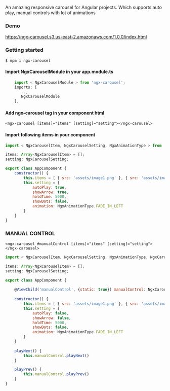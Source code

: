 An amazing responsive carousel for Angular projects. Which supports auto play, manual controls with lot of animations

### Demo
https://ngx-carousel.s3.us-east-2.amazonaws.com/1.0.0/index.html

### Getting started
`$ npm i ngx-carousel`

#### Import NgxCarouselModule in your app.module.ts
```javascript
    import < NgxCarouselModule > from 'ngx-carousel';
    imports: [
      ...,
       NgxCarouselModule
    ],
```

#### Add ngx-carousel tag in your component html
```
<ngx-carousel [items]="items" [setting]="setting"></ngx-carousel>
```

#### Import following items in your component
```javascript
import < NgxCarouselItem, NgxCarouselSetting, NgxAnimationType > from 'ngx-carousel';

items: Array<NgxCarouselItem> = [];
setting: NgxCarouselSetting;

export class AppComponent {
	constructor() {
		this.items = [ { src: 'assets/image1.png' }, { src: 'assets/image2.png' }, ... ]
		this.setting = {
    		autoPlay: true,
    		showArrow: true,
    		holdTime: 5000,
    		showDots: false,
    		animation: NgxAnimationType.FADE_IN_LEFT
		}
	}
}
```

### MANUAL CONTROL
```
<ngx-carousel #manualControl [items]="items" [setting]="setting"></ngx-carousel> 
```
```javascript
import < NgxCarouselItem, NgxCarouselSetting, NgxAnimationType, NgxCarouselComponent  > from 'ngx-carousel';

items: Array<NgxCarouselItem> = [];
setting: NgxCarouselSetting;

export class AppComponent {
	
	@ViewChild('manualControl', {static: true}) manualControl: NgxCarouselComponent;
	
	constructor() {
		this.items = [ { src: 'assets/image1.png' }, { src: 'assets/image2.png' }, ... ]
		this.setting = {
    		autoPlay: false,
    		showArrow: false,
    		holdTime: 5000,
    		showDots: false,
    		animation: NgxAnimationType.FADE_IN_LEFT
		}
	}
	
	playNext() {
		this.manualControl.playNext()
	}

	playPrev() {
		this.manualControl.playPrev()
	}
}
```